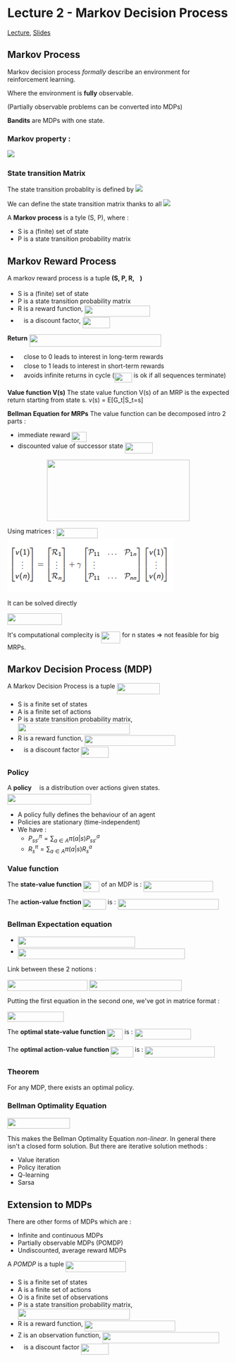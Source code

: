 # Lecture 2 - Markov Decision Process

[Lecture](https://www.youtube.com/watch?v=lfHX2hHRMVQ&t=4s), [Slides](http://www0.cs.ucl.ac.uk/staff/d.silver/web/Teaching_files/MDP.pdf)


## Markov Process

Markov decision process *formally* describe an environment for reinforcement learning.

Where the environment is **fully** observable.

(Partially observable problems can be converted into MDPs)

**Bandits** are MDPs with one state.

### Markov property :
 <img src="https://latex.codecogs.com/gif.latex?P[S_{t+1|S_t}]=P[S_{t+1}|S_1,...,S_t]"/>


### State transition Matrix 

The state transition probablity is defined by
<img src="https://latex.codecogs.com/gif.latex?P^a_{ss'}=P[S'=s'|S=s,A=a]"/>

We can define the state transition matrix thanks to all <img src="https://latex.codecogs.com/gif.latex?P^a_{**}"/>


A **Markov process** is a tyle (S, P), where : 
* S is a (finite) set of state
* P is a state transition probability matrix

## Markov Reward Process

A markov reward process is a tuple **(S, P, R, <img src="/Lecture2-MDP/tex/11c596de17c342edeed29f489aa4b274.svg?invert_in_darkmode&sanitize=true" align=middle width=9.423880949999988pt height=14.15524440000002pt/>)**
* S is a (finite) set of state
* P is a state transition probability matrix
* R is a reward function, <img src="/Lecture2-MDP/tex/1462376602603b14e0d70450520ebd21.svg?invert_in_darkmode&sanitize=true" align=middle width=148.6100352pt height=24.65753399999998pt/>
* <img src="/Lecture2-MDP/tex/11c596de17c342edeed29f489aa4b274.svg?invert_in_darkmode&sanitize=true" align=middle width=9.423880949999988pt height=14.15524440000002pt/>  is a discount factor, <img src="/Lecture2-MDP/tex/faddbecff1e63dbb1e5f23aae07a652d.svg?invert_in_darkmode&sanitize=true" align=middle width=62.39174864999998pt height=24.65753399999998pt/>


**Return** <img src="/Lecture2-MDP/tex/ef97d941958bc9c931fac79c478168d7.svg?invert_in_darkmode&sanitize=true" align=middle width=299.37084539999995pt height=27.91243950000002pt/>
* <img src="/Lecture2-MDP/tex/11c596de17c342edeed29f489aa4b274.svg?invert_in_darkmode&sanitize=true" align=middle width=9.423880949999988pt height=14.15524440000002pt/> close to 0 leads to interest in long-term rewards
* <img src="/Lecture2-MDP/tex/11c596de17c342edeed29f489aa4b274.svg?invert_in_darkmode&sanitize=true" align=middle width=9.423880949999988pt height=14.15524440000002pt/> close to 1 leads to interest in short-term rewards
* <img src="/Lecture2-MDP/tex/11c596de17c342edeed29f489aa4b274.svg?invert_in_darkmode&sanitize=true" align=middle width=9.423880949999988pt height=14.15524440000002pt/> avoids infinite returns in cycle (<img src="/Lecture2-MDP/tex/2569b17c0d0bf367e3f6217115f505d9.svg?invert_in_darkmode&sanitize=true" align=middle width=39.56070194999999pt height=21.18721440000001pt/> is ok if all sequences terminate)

**Value function V(s)**
The state value function V(s) of an MRP is the expected return starting from state s.
v(s) = E[G_t|S_t=s]

**Bellman Equation for MRPs**
The value function can be decomposed intro 2 parts :
* immediate reward <img src="/Lecture2-MDP/tex/464207bf81effbe38d5a981f0168b2d2.svg?invert_in_darkmode&sanitize=true" align=middle width=34.09118789999999pt height=22.465723500000017pt/>
* discounted value of successor state <img src="/Lecture2-MDP/tex/c028cea81301eb3a58f8b5c47e15ddb9.svg?invert_in_darkmode&sanitize=true" align=middle width=63.27865994999999pt height=24.65753399999998pt/>

<p align="center"><img src="/Lecture2-MDP/tex/91da05f4f1786c5d85786a28818ff1bb.svg?invert_in_darkmode&sanitize=true" align=middle width=323.60547779999996pt height=138.60813285pt/></p>


Using matrices : <img src="/Lecture2-MDP/tex/18760146fb0ed3efb93b2fbc7c271a89.svg?invert_in_darkmode&sanitize=true" align=middle width=93.99362774999999pt height=22.465723500000017pt/>
<img src='images/bellman_eq.PNG'>

It can be solved directly 

<img src="/Lecture2-MDP/tex/640182df60adce58bb4d8cca4c192adf.svg?invert_in_darkmode&sanitize=true" align=middle width=124.38562619999999pt height=26.76175259999998pt/>

It's computational complecity is <img src="/Lecture2-MDP/tex/90846c243bb784093adbb6d2d0b2b9d0.svg?invert_in_darkmode&sanitize=true" align=middle width=43.02219404999999pt height=26.76175259999998pt/> for n states => not feasible for big MRPs.

## Markov Decision Process (MDP)

A Markov Decision Process is a tuple <img src="/Lecture2-MDP/tex/c43b38bd04f8e8df9319c551cd6eafb8.svg?invert_in_darkmode&sanitize=true" align=middle width=97.4944905pt height=24.65753399999998pt/>
* S is a finite set of states
* A is a finite set of actions
* P is a state transition probability matrix, <img src="/Lecture2-MDP/tex/ec5ba87ced2847438257a0a9df887adc.svg?invert_in_darkmode&sanitize=true" align=middle width=253.74712275pt height=24.7161288pt/>
* R is a reward function, <img src="/Lecture2-MDP/tex/9450d21eff00548444e5177125e4ba79.svg?invert_in_darkmode&sanitize=true" align=middle width=205.69219604999995pt height=24.65753399999998pt/>
* <img src="/Lecture2-MDP/tex/11c596de17c342edeed29f489aa4b274.svg?invert_in_darkmode&sanitize=true" align=middle width=9.423880949999988pt height=14.15524440000002pt/> is a discount factor <img src="/Lecture2-MDP/tex/faddbecff1e63dbb1e5f23aae07a652d.svg?invert_in_darkmode&sanitize=true" align=middle width=62.39174864999998pt height=24.65753399999998pt/>


###  Policy 
A **policy** <img src="/Lecture2-MDP/tex/f30fdded685c83b0e7b446aa9c9aa120.svg?invert_in_darkmode&sanitize=true" align=middle width=9.96010619999999pt height=14.15524440000002pt/> is a distribution over actions given states.
<img src="/Lecture2-MDP/tex/76f2a903a085588efce98313fd6d9f93.svg?invert_in_darkmode&sanitize=true" align=middle width=190.02643275pt height=24.65753399999998pt/>

* A policy fully defines the behaviour of an agent
* Policies are stationary (time-independent)
* We have :
    * $P^\pi_{ss'} = \sum_{a\in A} \pi(a|s) P^a_{ss'}$
    * $R^\pi_{s} = \sum_{a\in A} \pi(a|s) R^a_{s}$

### Value function

The **state-value function <img src="/Lecture2-MDP/tex/85aed0b0f7b723a72042b5a7378030bf.svg?invert_in_darkmode&sanitize=true" align=middle width=37.38085559999999pt height=24.65753399999998pt/>** of an MDP is :
<img src="/Lecture2-MDP/tex/07b4a3e453e751dd3ca2da0e046f9627.svg?invert_in_darkmode&sanitize=true" align=middle width=158.25680804999996pt height=24.65753399999998pt/>

The **action-value fnction <img src="/Lecture2-MDP/tex/3580cae5d32bba7f4d60574ab98e99d3.svg?invert_in_darkmode&sanitize=true" align=middle width=52.74613904999998pt height=24.65753399999998pt/>** is : 
<img src="/Lecture2-MDP/tex/2fa370f6cbfc801dee0809554659e3c9.svg?invert_in_darkmode&sanitize=true" align=middle width=229.65124544999998pt height=24.65753399999998pt/>

### Bellman Expectation equation 

* <img src="/Lecture2-MDP/tex/7617b43653d81e0ed4fb1764b7123ea3.svg?invert_in_darkmode&sanitize=true" align=middle width=266.15950349999997pt height=24.65753399999998pt/>
* <img src="/Lecture2-MDP/tex/ee8abd9af6ab804833701259cf006759.svg?invert_in_darkmode&sanitize=true" align=middle width=378.9904668pt height=24.65753399999998pt/>

Link between these 2 notions :

<img src="/Lecture2-MDP/tex/3fbf96c6df9e1649a82a3be47546bccf.svg?invert_in_darkmode&sanitize=true" align=middle width=182.04805409999997pt height=24.657735299999988pt/>

<img src="/Lecture2-MDP/tex/ed8b9728c55513fe7f67361a3e2a3426.svg?invert_in_darkmode&sanitize=true" align=middle width=210.34008765pt height=24.7161288pt/>

Putting the first equation in the second one, we've got in matrice format : 

<img src="/Lecture2-MDP/tex/ee3340285c753b54c001790f471b1dcb.svg?invert_in_darkmode&sanitize=true" align=middle width=127.67964824999999pt height=22.465723500000017pt/> 

The **optimal state-value function <img src="/Lecture2-MDP/tex/db5852fb90abf0498e60793cc2f0ecb1.svg?invert_in_darkmode&sanitize=true" align=middle width=36.01606799999999pt height=24.65753399999998pt/>** is : 
<img src="/Lecture2-MDP/tex/e88e69b401ace6d9582952e192223f8d.svg?invert_in_darkmode&sanitize=true" align=middle width=127.83175349999998pt height=24.65753399999998pt/>


The **optimal action-value function <img src="/Lecture2-MDP/tex/da08563baf659b0eb51a343d501bd6dd.svg?invert_in_darkmode&sanitize=true" align=middle width=51.38135144999999pt height=24.65753399999998pt/>** is : 
<img src="/Lecture2-MDP/tex/964884b522157c8fcae7ad6496ffbe0f.svg?invert_in_darkmode&sanitize=true" align=middle width=158.56231874999997pt height=24.65753399999998pt/>

### Theorem  
For any MDP, there exists an optimal policy.

### Bellman Optimality Equation 

<img src="/Lecture2-MDP/tex/e9679da5d191a0b906e50e64bcccce6b.svg?invert_in_darkmode&sanitize=true" align=middle width=141.83224769999998pt height=24.65753399999998pt/> 

This makes the Bellman Optimality Equation *non-linear*. In general there isn't a closed form solution.
But there are iterative solution methods : 
* Value iteration
* Policy iteration
* Q-learning
* Sarsa

## Extension to MDPs

There are other forms of MDPs which are : 
* Infinite and continuous MDPs
* Partially observable MDPs (POMDP)
* Undiscounted, average reward MDPs


A *POMDP* is a tuple <img src="/Lecture2-MDP/tex/382ea2eba8afb86d2e28ee19f43596bd.svg?invert_in_darkmode&sanitize=true" align=middle width=136.58570639999996pt height=24.65753399999998pt/>
* S is a finite set of states
* A is a finite set of actions
* O is a finite set of observations
* P is a state transition probability matrix, <img src="/Lecture2-MDP/tex/ec5ba87ced2847438257a0a9df887adc.svg?invert_in_darkmode&sanitize=true" align=middle width=253.74712275pt height=24.7161288pt/>
* R is a reward function, <img src="/Lecture2-MDP/tex/9450d21eff00548444e5177125e4ba79.svg?invert_in_darkmode&sanitize=true" align=middle width=205.69219604999995pt height=24.65753399999998pt/>
* Z is an observation function, <img src="/Lecture2-MDP/tex/d4e72be2b8d41d80de034efed335974a.svg?invert_in_darkmode&sanitize=true" align=middle width=265.26752999999997pt height=24.7161288pt/>
* <img src="/Lecture2-MDP/tex/11c596de17c342edeed29f489aa4b274.svg?invert_in_darkmode&sanitize=true" align=middle width=9.423880949999988pt height=14.15524440000002pt/> is a discount factor <img src="/Lecture2-MDP/tex/faddbecff1e63dbb1e5f23aae07a652d.svg?invert_in_darkmode&sanitize=true" align=middle width=62.39174864999998pt height=24.65753399999998pt/>
